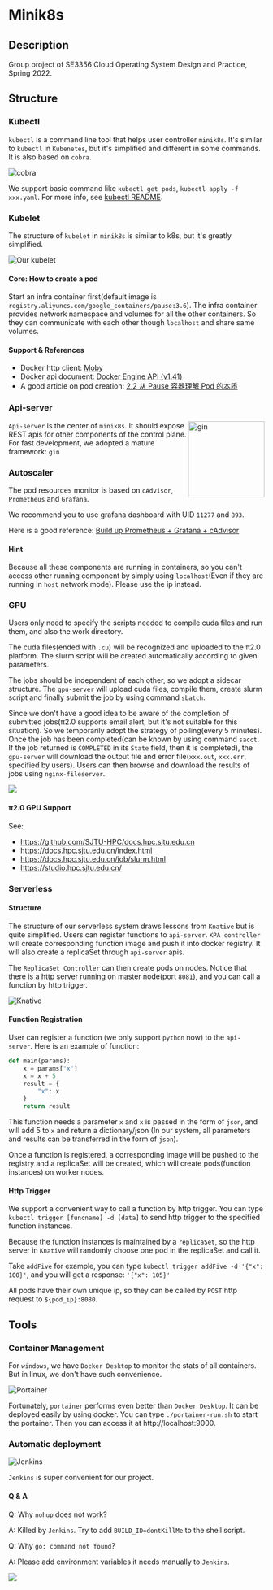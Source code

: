 # Minik8s

## Description

Group project of SE3356 Cloud Operating System Design and Practice, Spring 2022.

## Structure

### Kubectl

`kubectl` is a command line tool that helps user controller `minik8s`. It's similar to `kubectl` in `Kubenetes`, but it's simplified and different in some commands. 
It is also based on `cobra`.

![cobra](./readme-images/cobra.png)

We support basic command like `kubectl get pods`, `kubectl apply -f xxx.yaml`. For more info, see [kubectl README](/kubectl/README.md).

### Kubelet

The structure of `kubelet` in `minik8s` is similar to k8s, but it's greatly simplified.

![Our kubelet](./readme-images/kubelet.svg)

#### Core: How to create a pod

Start an infra container first(default image is `registry.aliyuncs.com/google_containers/pause:3.6`). 
The infra container provides network namespace and volumes for all the other containers. 
So they can communicate with each other though `localhost` and share same volumes.

#### Support & References

+ Docker http client: [Moby](https://pkg.go.dev/github.com/docker/docker/client)
+ Docker api document: [Docker Engine API (v1.41)](https://docs.docker.com/engine/api/v1.41/#)
+ A good article on pod creation: [2.2 从 Pause 容器理解 Pod 的本质](https://k8s.iswbm.com/c02/p02_learn-kubernetes-pod-via-pause-container.html)

### Api-server
<img alt="gin" align="right" height="150" src="./readme-images/gin.png"/>

`Api-server` is the center of `minik8s`. It should expose REST apis for other components of the control plane. For fast development, we adopted a mature framework: `gin`



### Autoscaler

The pod resources monitor is based on `cAdvisor`, `Prometheus` and `Grafana`.

We recommend you to use grafana dashboard with UID `11277` and `893`.

Here is a good reference: [Build up Prometheus + Grafana + cAdvisor](https://blog.51cto.com/jiachuanlin/2538983)

#### Hint

Because all these components are running in containers, so you can't access other running component by simply
using `localhost`(Even if they are running in `host` network mode).
Please use the ip instead.

### GPU
Users only need to specify the scripts needed to compile cuda files and run them, and also the work directory. 

The cuda files(ended with `.cu`) will be recognized and uploaded to the π2.0 platform. The slurm script will be created automatically according to given parameters.

The jobs should be independent of each other, so we adopt a sidecar structure. The `gpu-server` will upload cuda files, compile them, create slurm script and finally submit the job by using command `sbatch`.

Since we don't have a good idea to be aware of the completion of submitted jobs(π2.0 supports email alert, but it's not suitable for this situation). So we temporarily adopt the strategy of polling(every 5 minutes). Once the job has been completed(can be known by using command `sacct`. If the job returned is `COMPLETED` in its `State` field, then it is completed), the `gpu-server` will download the output file and error file(`xxx.out`, `xxx.err`, specified by users). Users can then browse and download the results of jobs using `nginx-fileserver`.

![](./readme-images/gpu-pod-struct.svg)

#### π2.0 GPU Support
See:
+ https://github.com/SJTU-HPC/docs.hpc.sjtu.edu.cn
+ https://docs.hpc.sjtu.edu.cn/index.html
+ https://docs.hpc.sjtu.edu.cn/job/slurm.html
+ https://studio.hpc.sjtu.edu.cn/

### Serverless

#### Structure
The structure of our serverless system draws lessons from `Knative` but is quite simplified.
Users can register functions to `api-server`. `KPA controller` will create corresponding function image and push it into docker registry.
It will also create a replicaSet through `api-server` apis.

The `ReplicaSet Controller` can then create pods on nodes. Notice  that there is a http server running on master node(port `8081`), and you can call a function by http trigger.

![Knative](./readme-images/knative.svg)

#### Function Registration
User can register a function (we only support `python` now) to the `api-server`. Here is an example of function:

```python
def main(params):
    x = params["x"]
    x = x + 5
    result = {
        "x": x
    }
    return result
```
This function needs a parameter `x` and `x` is passed in the form of `json`, and will add 5 to `x` and return a dictionary/json
(In our system, all parameters and results can be transferred in the form of `json`).

Once a function is registered, a corresponding image will be pushed to the registry and a replicaSet will be created, which will create pods(function instances) on worker nodes.

#### Http Trigger

We support a convenient way to call a function by http trigger. You can type `kubectl trigger [funcname] -d [data]` to send http trigger to the specified function instances.

Because the function instances is maintained by a `replicaSet`, so the http server in `Knative` will randomly choose one pod in the replicaSet and call it.

Take `addFive` for example, you can type `kubectl trigger addFive -d '{"x": 100}'`, and you will get a response: `'{"x": 105}'`

All pods have their own unique ip, so they can be called by `POST` http request to `${pod_ip}:8080`.

## Tools

### Container Management
For `windows`, we have `Docker Desktop` to monitor the stats of all containers.
But in linux, we don't have such convenience.

![Portainer](./readme-images/portainer.png)

Fortunately, `portainer` performs even better than `Docker Desktop`.
It can be deployed easily by using docker. You can type `./portainer-run.sh` to start the portainer.
Then you can access it at http://localhost:9000.

### Automatic deployment

![Jenkins](readme-images/Jenkins.png)

`Jenkins` is super convenient for our project.

#### Q & A
Q: Why `nohup` does not work?

A: Killed by `Jenkins`. Try to add `BUILD_ID=dontKillMe` to the shell script.

Q: Why `go: command not found`?

A: Please add environment variables it needs manually to `Jenkins`.

![](readme-images/Jenkins_Env.png)